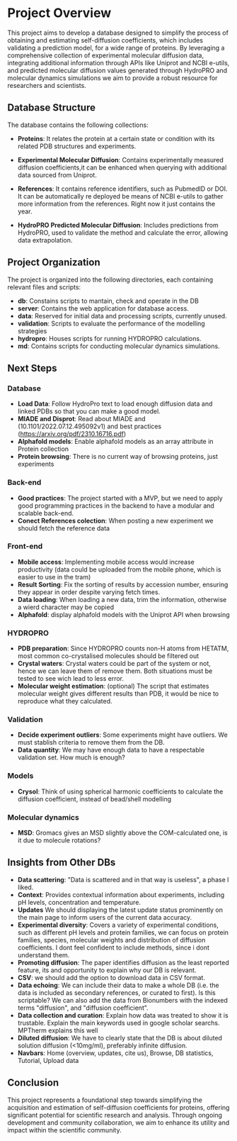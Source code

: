 # Project Overview

This project aims to develop a database designed to simplify the process of obtaining and estimating self-diffusion coefficients, which includes validating a prediction model, for a wide range of proteins. By leveraging a comprehensive collection of experimental molecular diffusion data, integrating additional information through APIs like Uniprot and NCBI e-utils, and predicted molecular diffusion values generated through HydroPRO and molecular dynamics simulations we aim to provide a robust resource for researchers and scientists.

## Database Structure

The database contains the following collections:

- **Proteins**: It relates the protein at a certain state or condition with its related PDB structures and experiments. 

- **Experimental Molecular Diffusion**: Contains experimentally measured diffusion coefficients,it can be enhanced when querying with additional data sourced from Uniprot. 

- **References**: It contains reference identifiers, such as PubmedID or DOI. It can be automatically re deployed be means of NCBI e-utils to gather more information from the references. Right now it just contains the year.

- **HydroPRO Predicted Molecular Diffusion**: Includes predictions from HydroPRO, used to validate the method and calculate the error, allowing data extrapolation.


## Project Organization

The project is organized into the following directories, each containing relevant files and scripts:

- **db**: Constains scripts to mantain, check and operate in the DB
- **server**: Contains the web application for database access.
- **data**: Reserved for initial data and processing scripts, currently unused.
- **validation**: Scripts to evaluate the performance of the modelling strategies
- **hydropro**: Houses scripts for running HYDROPRO calculations.
- **md**: Contains scripts for conducting molecular dynamics simulations.

## Next Steps 

### Database
- **Load Data**: Follow HydroPro text to load enough diffusion data and linked PDBs so that you can make a good model.
- **MIADE and Disprot**: Read about MIADE and (10.1101/2022.07.12.495092v1) and best practices (https://arxiv.org/pdf/2310.16716.pdf)
- **Alphafold models**: Enable alphafold models as an array attribute in Protein collection
- **Protein browsing**: There is no current way of browsing proteins, just experiments

### Back-end
- **Good practices**: The project started with a MVP, but we need to apply good programming practices in the backend to have a modular and scalable back-end.
- **Conect References colection**: When posting a new experiment we should fetch the reference data

### Front-end
- **Mobile access**: Implementing mobile access would increase productivity (data could be uploaded from the mobile phone, which is easier to use in the tram)
- **Result Sorting**: Fix the sorting of results by accession number, ensuring they appear in order despite varying fetch times.
- **Data loading**: When loading a new data, trim the information, otherwise a wierd character may be copied
- **Alphafold**: display alphafold models with the Uniprot API when browsing

### HYDROPRO
- **PDB preparation**: Since HYDROPRO counts non-H atoms from HETATM, most common co-crystalised molecules should be filtered out
- **Crystal waters**: Crystal waters could be part of the system or not, hence we can leave them of remove them. Both situations must be tested to see wich lead to less error.
- **Molecular weight estimation**: (optional) The script that estimates molecular weight gives different results than PDB, it would be nice to reproduce what they calculated.

### Validation
- **Decide experiment outliers**: Some experiments might have outliers. We must stablish criteria to remove them from the DB.
- **Data quantity**: We may have enough data to have a respectable validation set. How much is enough?

### Models
- **Crysol**: Think of using spherical harmonic coefficients to calculate the diffusion coefficient, instead of bead/shell modelling

### Molecular dynamics
- **MSD**: Gromacs gives an MSD slightly above the COM-calculated one, is it due to molecule rotations?


## Insights from Other DBs

- **Data scattering**: "Data is scattered and in that way is useless", a phase I liked.
- **Context**: Provides contextual information about experiments, including pH levels, concentration and temperature.
- **Updates** We should displaying the latest update status prominently on the main page to inform users of the current data accuracy.
- **Experimental diversity**: Covers a variety of experimental conditions, such as different pH levels and protein families, we can focus on protein families, species, molecular weights and distribution of diffusion coefficients. I dont feel confident to include methods, since i dont understand them.
- **Promoting diffusion**: The paper identifies diffusion as the least reported feature, its and opportunity to explain why our DB is relevant.
- **CSV**: we should add the option to download data in CSV format.
- **Data echoing**: We can include their data to make a whole DB (i.e. the data is included as secondary references, or curated to first). Is this scriptable? We can also add the data from Bionumbers with the indexed terms "diffusion", and "diffusion coefficient".
- **Data collection and curation**: Explain how data was treated to show it is trustable. Explain the main keywords used in google scholar searchs. MPTherm explains this well
- **Diluted diffusion**: We have to clearly state that the DB is about diluted solution diffusion (<10mg/ml), preferably infinite diffusion. 
- **Navbars**: Home (overview, updates, cite us), Browse, DB statistics, Tutorial, Upload data   



## Conclusion

This project represents a foundational step towards simplifying the acquisition and estimation of self-diffusion coefficients for proteins, offering significant potential for scientific research and analysis. Through ongoing development and community collaboration, we aim to enhance its utility and impact within the scientific community.

